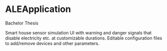 # ALEApplication
Bachelor Thesis

Smart house sensor simulation UI with warning and danger signals that disable electricity etc. at customizable durations. Editable configuration files to add/remove devices and other parameters.
